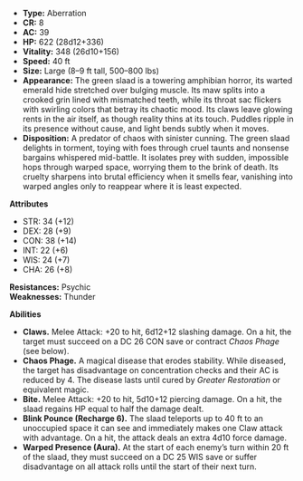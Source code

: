 - **Type:** Aberration
- **CR:** 8
- **AC:** 39
- **HP:** 622 (28d12+336)
- **Vitality:** 348 (26d10+156)
- **Speed:** 40 ft
- **Size:** Large (8–9 ft tall, 500–800 lbs)
- **Appearance:** The green slaad is a towering amphibian horror, its warted emerald hide stretched over bulging muscle. Its maw splits into a crooked grin lined with mismatched teeth, while its throat sac flickers with swirling colors that betray its chaotic mood. Its claws leave glowing rents in the air itself, as though reality thins at its touch. Puddles ripple in its presence without cause, and light bends subtly when it moves.
- **Disposition:** A predator of chaos with sinister cunning. The green slaad delights in torment, toying with foes through cruel taunts and nonsense bargains whispered mid-battle. It isolates prey with sudden, impossible hops through warped space, worrying them to the brink of death. Its cruelty sharpens into brutal efficiency when it smells fear, vanishing into warped angles only to reappear where it is least expected.

**Attributes**
- STR: 34 (+12)
- DEX: 28 (+9)
- CON: 38 (+14)
- INT: 22 (+6)
- WIS: 24 (+7)
- CHA: 26 (+8)

**Resistances:** Psychic  
**Weaknesses:** Thunder

**Abilities**
- **Claws.** Melee Attack: +20 to hit, 6d12+12 slashing damage. On a hit, the target must succeed on a DC 26 CON save or contract _Chaos Phage_ (see below).
- **Chaos Phage.** A magical disease that erodes stability. While diseased, the target has disadvantage on concentration checks and their AC is reduced by 4. The disease lasts until cured by _Greater Restoration_ or equivalent magic.
- **Bite.** Melee Attack: +20 to hit, 5d10+12 piercing damage. On a hit, the slaad regains HP equal to half the damage dealt.
- **Blink Pounce (Recharge 6).** The slaad teleports up to 40 ft to an unoccupied space it can see and immediately makes one Claw attack with advantage. On a hit, the attack deals an extra 4d10 force damage.
- **Warped Presence (Aura).** At the start of each enemy’s turn within 20 ft of the slaad, they must succeed on a DC 25 WIS save or suffer disadvantage on all attack rolls until the start of their next turn.